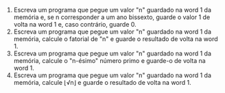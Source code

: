 1. Escreva um programa que pegue um valor "n" guardado na word 1 da memória e,
se n corresponder a um ano bissexto, guarde o valor 1 de volta na word 1 e, caso
contrário, guarde 0.
2. Escreva um programa que pegue um valor "n" guardado na word 1 da memória,
calcule o fatorial de "n" e guarde o resultado de volta na word 1.
3. Escreva um programa que pegue um valor "n" guardado na word 1 da memória,
calcule o "n-ésimo" número primo e guarde-o de volta na word 1.
4. Escreva um programa que pegue um valor "n" guardado na word 1 da memória,
calcule ⌊√n⌋ e guarde o resultado de volta na word 1.
